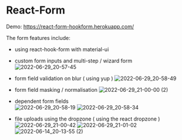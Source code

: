 # React-Form
Demo:
https://react-form-hookform.herokuapp.com/

The form features include:

- using react-hook-form with material-ui
- custom form inputs and multi-step / wizard form
![2022-06-29_20-57-45](https://user-images.githubusercontent.com/92958734/176505125-495a273e-8a80-48b7-8c03-a0ff05b3c87c.png)

- form field validation on blur ( using yup )
![2022-06-29_20-58-49](https://user-images.githubusercontent.com/92958734/176505233-aa204ede-ebb9-4645-9ebc-ce4d44154ca6.png)

- form field masking / normalisation
![2022-06-29_21-00-00 (2)](https://user-images.githubusercontent.com/92958734/176506029-3b1037cc-4df4-4adf-b7b7-c7fe518dc20d.png)

- dependent form fields                           
![2022-06-29_20-58-19](https://user-images.githubusercontent.com/92958734/176505325-acf3c40a-9b5c-4995-8c6a-c4dd3ab73584.png)
![2022-06-29_20-58-34](https://user-images.githubusercontent.com/92958734/176505333-3a7c349b-4771-497c-a557-f6c4a869b5a7.png)

- file uploads using the dropzone ( using the react dropzone )
![2022-06-29_21-00-42](https://user-images.githubusercontent.com/92958734/176505519-875a8313-631c-4ecd-a0a8-a29576cc1af7.png)
![2022-06-29_21-01-02](https://user-images.githubusercontent.com/92958734/176505542-80a279ce-b0eb-43fc-b64e-512aae265c40.png)
![2022-06-14_20-13-55 (2)](https://user-images.githubusercontent.com/92958734/176507746-7c69b9f1-e1a4-46e1-a03d-35848730a7b6.png)
